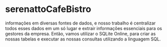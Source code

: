 # serenattoCafeBistro
informações em diversas fontes de dados, e nosso trabalho é centralizar todos esses dados em um só lugar e extrair informações essenciais para os gestores da empresa. Então, vamos utilizar o SQLite Online, para criar as nossas tabelas e executar as nossas consultas utilizando a linguagem SQL.
